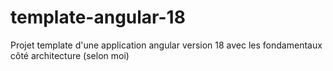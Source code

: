 # template-angular-18
Projet template d'une application angular version 18 avec les fondamentaux côté architecture (selon moi)
